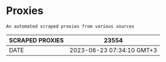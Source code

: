 # Proxies
    An automated scraped proxies from various sources

| SCRAPED PROXIES | 23554            |
|-----------------|---------------------------|
| DATE            | 2023-06-23 07:34:10 GMT+3          |